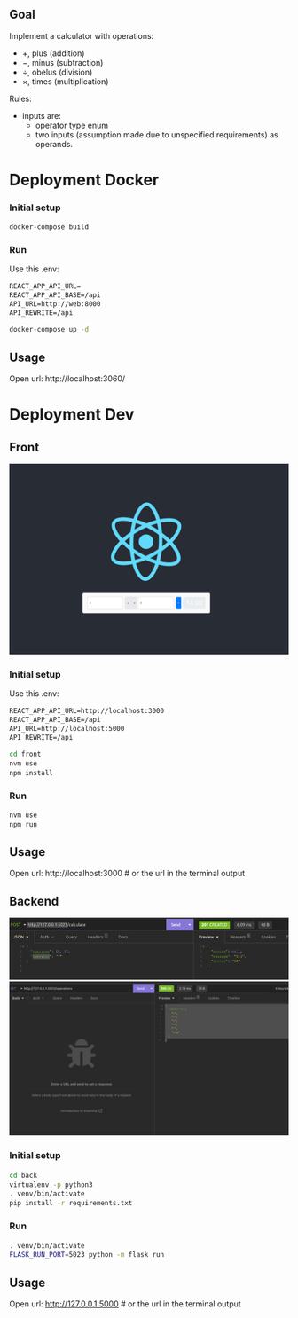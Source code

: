 ## Goal

Implement a calculator with operations:
- +, plus (addition)
- −, minus (subtraction)
- ÷, obelus (division)
- ×, times (multiplication)

Rules:
- inputs are:
  - operator type enum
  - two inputs (assumption made due to unspecified requirements) as operands.

# Deployment Docker

### Initial setup
```bash
docker-compose build
```

### Run

Use this .env:
```dotenv
REACT_APP_API_URL=
REACT_APP_API_BASE=/api
API_URL=http://web:8000
API_REWRITE=/api
```

```bash
docker-compose up -d
```

## Usage

Open url: http://localhost:3060/

# Deployment Dev

## Front
![front_screenshot.png](docs%2Ffront_screenshot.png)

### Initial setup

Use this .env:
```dotenv
REACT_APP_API_URL=http://localhost:3000
REACT_APP_API_BASE=/api
API_URL=http://localhost:5000
API_REWRITE=/api
```

```bash
cd front
nvm use
npm install
```

### Run
```bash
nvm use
npm run
```

## Usage

Open url: http://localhost:3000 # or the url in the terminal output


## Backend

![Calculate endpoint](docs%2Fback_api_calculate.png)
![Operations endpoint](docs%2Fback_api_operations.png)

### Initial setup

```bash
cd back
virtualenv -p python3
. venv/bin/activate
pip install -r requirements.txt
````

### Run

```bash
. venv/bin/activate
FLASK_RUN_PORT=5023 python -m flask run
```

## Usage

Open url: http://127.0.0.1:5000 # or the url in the terminal output
